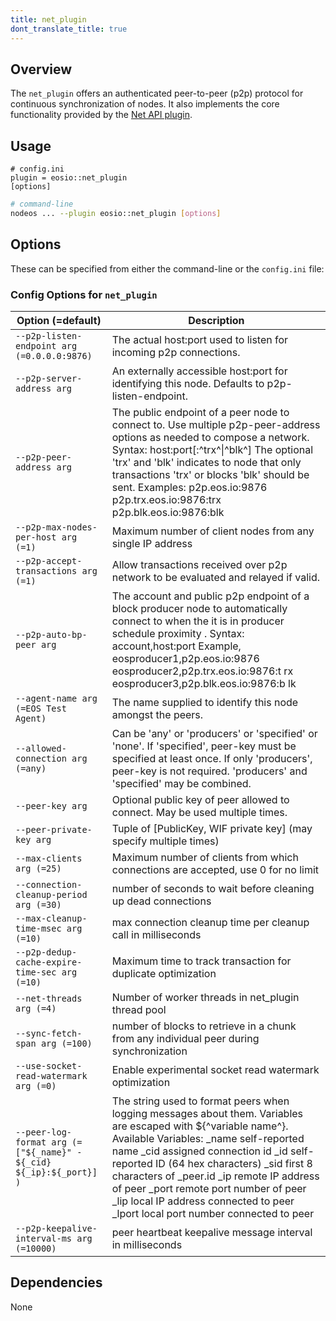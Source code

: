 ```yaml
---
title: net_plugin
dont_translate_title: true
---
```


## Overview

The `net_plugin` offers an authenticated peer-to-peer (p2p) protocol for continuous synchronization of nodes. It also implements the core functionality provided by the [Net API plugin](./net-api-plugin.md).

## Usage

```console
# config.ini
plugin = eosio::net_plugin
[options]
```
```sh
# command-line
nodeos ... --plugin eosio::net_plugin [options]
```

## Options

These can be specified from either the command-line or the `config.ini` file:

### Config Options for `net_plugin`

Option (=default) | Description
-|-
`--p2p-listen-endpoint arg (=0.0.0.0:9876)` | The actual host:port used to listen for incoming p2p connections.
`--p2p-server-address arg` | An externally accessible host:port for identifying this node. Defaults to p2p-listen-endpoint.
`--p2p-peer-address arg` | The public endpoint of a peer node to connect to. Use multiple p2p-peer-address options as needed to compose a network. Syntax: host:port[:^trx^\|^blk^] The optional 'trx' and 'blk' indicates to node that only transactions 'trx' or blocks 'blk' should be sent.  Examples: p2p.eos.io:9876 p2p.trx.eos.io:9876:trx p2p.blk.eos.io:9876:blk
`--p2p-max-nodes-per-host arg (=1)` | Maximum number of client nodes from any single IP address
`--p2p-accept-transactions arg (=1)` | Allow transactions received over p2p network to be evaluated and relayed if valid.
`--p2p-auto-bp-peer arg` | The account and public p2p endpoint of a block producer node to automatically connect to when the it is in producer schedule proximity .   Syntax: account,host:port Example, eosproducer1,p2p.eos.io:9876 eosproducer2,p2p.trx.eos.io:9876:t rx eosproducer3,p2p.blk.eos.io:9876:b lk
`--agent-name arg (=EOS Test Agent)` | The name supplied to identify this node amongst the peers.
`--allowed-connection arg (=any)` | Can be 'any' or 'producers' or 'specified' or 'none'. If 'specified', peer-key must be specified at least once. If only 'producers', peer-key is not required. 'producers' and 'specified' may be combined.
`--peer-key arg` | Optional public key of peer allowed to connect.  May be used multiple times.
`--peer-private-key arg` | Tuple of [PublicKey, WIF private key] (may specify multiple times)
`--max-clients arg (=25)` | Maximum number of clients from which connections are accepted, use 0 for no limit
`--connection-cleanup-period arg (=30)` | number of seconds to wait before cleaning up dead connections
`--max-cleanup-time-msec arg (=10)` | max connection cleanup time per cleanup call in milliseconds
`--p2p-dedup-cache-expire-time-sec arg (=10)` | Maximum time to track transaction for duplicate optimization
`--net-threads arg (=4)` | Number of worker threads in net_plugin thread pool
`--sync-fetch-span arg (=100)` | number of blocks to retrieve in a chunk from any individual peer during synchronization
`--use-socket-read-watermark arg (=0)` | Enable experimental socket read watermark optimization
`--peer-log-format arg (=["${_name}" - ${_cid} ${_ip}:${_port}] )` | The string used to format peers when logging messages about them.  Variables are escaped with ${^variable name^}. Available Variables: _name  self-reported name _cid   assigned connection id _id    self-reported ID (64 hex characters) _sid   first 8 characters of _peer.id _ip    remote IP address of peer _port  remote port number of peer _lip   local IP address connected to peer _lport local port number connected to peer
`--p2p-keepalive-interval-ms arg (=10000)` | peer heartbeat keepalive message interval in milliseconds

## Dependencies

None
